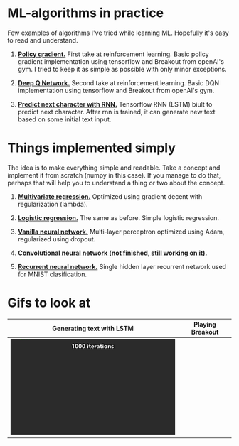 # ML-algorithms in practice

Few examples of algorithms I've tried while learning ML. Hopefully it's easy to read and understand.

1. [**Policy gradient.**](/Policy_gradient_breakout.py) First take at reinforcement learning. Basic policy gradient implementation using tensorflow and Breakout from openAI's gym. I tried to keep it as simple as possible with only minor exceptions.

2. [**Deep Q Network.**](/DQN_Breakout.py) Second take at reinforcement learning. Basic DQN implementation using tensorflow and Breakout  from openAI's gym.

2. [**Predict next character with RNN.**](/RNN_predict_next_char.py) Tensorflow RNN (LSTM) biult to predict next character. After rnn is trained, it can generate new text based on some initial text input.

# Things implemented simply

The idea is to make everything simple and readable. Take a concept and implement it from scratch (numpy in this case). If you manage to do that, perhaps that will help you to understand a thing or two about the concept.

1. [**Multivariate regression.**](/Multivariate_regression.py) Optimized using gradient decent with regularization (lambda).

2. [**Logistic regression.**](/Logistic_regression.py) The same as before. Simple logistic regression. 

3. [**Vanilla neural network.**](/Neural_network_v2.py) Multi-layer perceptron optimized using Adam, regularized using dropout.

4. [**Convolutional neural network (not finished, still working on it).**](/CNN.py)

5. [**Recurrent neural network.**](/RNN_v1.py) Single hidden layer recurrent network used for MNIST clasification.

# Gifs to look at

| Generating text with LSTM | Playing Breakout |
|---------------------------|------------------|
|![](/gifs/LSTM-text-gen.gif)|
